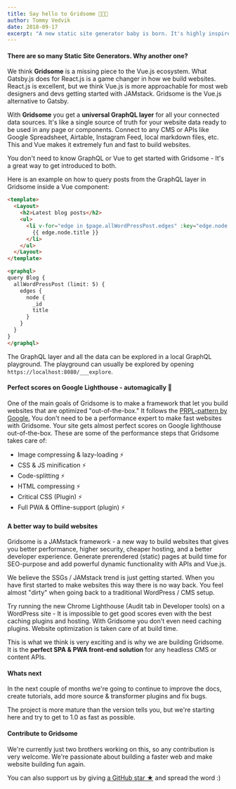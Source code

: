 ```yaml
---
title: Say hello to Gridsome 👶🎉💚
author: Tommy Vedvik
date: 2018-09-17
excerpt: "A new static site generator baby is born. It's highly inspired by Gatsby.js (React based) but built on top of Vue.js. We have been working on it for a year and finally have a beta ready. You can expect this baby to grow up fast!"
---
```


#### There are so many Static Site Generators. Why another one?

We think **Gridsome** is a missing piece to the Vue.js ecosystem. What Gatsby.js does for React.js is a game changer in how we build websites.  React.js is excellent, but we think Vue.js is more approachable for most web designers and devs getting started with JAMstack. Gridsome is the Vue.js alternative to Gatsby.

With **Gridsome** you get a **universal GraphQL layer** for all your connected data sources. It's like a single source of truth for your website data ready to be used in any page or components. Connect to any CMS or APIs like Google Spreadsheet, Airtable, Instagram Feed, local markdown files, etc. This and Vue makes it extremely fun and fast to build websites. 

You don't need to know GraphQL or Vue to get started with Gridsome - It's a great way to get introduced to both.

Here is an example on how to query posts from the GraphQL layer in Gridsome inside a Vue component:


```html
<template>
  <Layout>
    <h2>Latest blog posts</h2>
    <ul>
      <li v-for="edge in $page.allWordPressPost.edges" :key="edge.node._id">
        {{ edge.node.title }}
      </li>
    </ul>
  </Layout>
</template>

<graphql>
query Blog {
  allWordPressPost (limit: 5) {
    edges {
      node {
        _id
        title
      }
    }
  }
}
</graphql>
```


The GraphQL layer and all the data can be explored in a local GraphQL playground. The playground can usually be explored by opening `https://localhost:8080/___explore`.




#### Perfect scores on Google Lighthouse - automagically 💚

One of the main goals of Gridsome is to make a framework that let you build websites that are optimized "out-of-the-box." It follows the [PRPL-pattern by Google.](https://developers.google.com/web/fundamentals/performance/prpl-pattern/) You don't need to be a performance expert to make fast websites with Gridsome. Your site gets almost perfect scores on Google lighthouse out-of-the-box. These are some of the performance steps that Gridsome takes care of:

- Image compressing & lazy-loading ⚡️ 
- CSS & JS minification ⚡️ 
- Code-splitting ⚡️ 
- HTML compressing ⚡️ 
- Critical CSS (Plugin) ⚡️ 
- Full PWA & Offline-support (plugin) ⚡️  


#### A better way to build websites

Gridsome is a JAMstack framework - a new way to build websites that gives you better performance, higher security, cheaper hosting, and a better developer experience. Generate prerendered (static) pages at build time for SEO-purpose and add powerful dynamic functionality with APIs and Vue.js.

We believe the SSGs / JAMstack trend is just getting started. When you have first started to make websites this way there is no way back. You feel almost "dirty" when going back to a traditional WordPress / CMS setup. 

Try running the new Chrome Lighthouse (Audit tab in Developer tools) on a WordPress site - It is impossible to get good scores even with the best caching plugins and hosting. With Gridsome you don't even need caching plugins. Website optimization is taken care of at build time.

This is what we think is very exciting and is why we are building Gridsome. It is the **perfect SPA & PWA front-end solution** for any headless CMS or content APIs.


#### Whats next

In the next couple of months we're going to continue to improve the docs, create tutorials, add more source & transformer plugins and fix bugs.

The project is more mature than the version tells you, but we're starting here and try to get to 1.0 as fast as possible.

#### Contribute to Gridsome

We're currently just two brothers working on this, so any contribution is very welcome. We're passionate about building a faster web and make website building fun again.

You can also support us by giving [a GitHub star ★](https://github.com/gridsome/gridsome/stargazers) and spread the word :)
